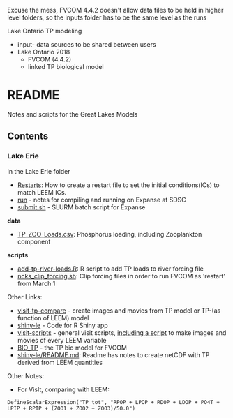 Excuse the mess, FVCOM 4.4.2 doesn't allow data files to be held in higher level folders, so the inputs folder has to be the same level as the runs

Lake Ontario TP modeling
- input- data sources to be shared between users
- Lake Ontario 2018
	- FVCOM (4.4.2)
	- linked TP biological model 

# README

Notes and scripts for the Great Lakes Models

## Contents

### Lake Erie

In the Lake Erie folder
- [Restarts](https://github.com/l3-hpc/GreatLakes/blob/main/LakeErie/Restarts.md): How to create a restart file to set the initial conditions(ICs) to match LEEM ICs.
- [run](LakeErie/run.md) - notes for compiling and running on Expanse at SDSC
- [submit.sh](LakeErie/submit.sh) - SLURM batch script for Expanse

**data**
- [TP_ZOO_Loads.csv](LakeErie/data/TP_ZOO_Loads.csv): Phosphorus loading, including Zooplankton component

**scripts**
- [add-tp-river-loads.R](LakeErie/scripts/add-tp-river-loads.R): R script to add TP loads to river forcing file
- [ncks_clip_forcing.sh](LakeErie/scripts/ncks_clip_forcing.sh): Clip forcing files in order to run FVCOM as 'restart' from March 1


Other Links:
- [visit-tp-compare](https://github.com/l3-hpc/visit-tp-compare) - create images and movies from TP model or TP-(as function of LEEM) model
- [shiny-le](https://github.com/l3-hpc/shiny-le) - Code for R Shiny app
- [visit-scripts](https://github.com/l3-hpc/visit-scripts) - general visit scripts, [including a script](https://github.com/l3-hpc/visit-scripts/blob/main/sample-movie-scripts/README_LE.MD) to make images and movies of every LEEM variable
- [BIO_TP](https://github.com/l3-hpc/BIO_TP) - the TP bio model for FVCOM
- [shiny-le/README.md](https://github.com/l3-hpc/shiny-le/blob/main/README.md): Readme has notes to create netCDF with TP derived from LEEM quantities

Other Notes:

- For VisIt, comparing with LEEM:
```
DefineScalarExpression("TP_tot", "RPOP + LPOP + RDOP + LDOP + PO4T + LPIP + RPIP + (ZOO1 + ZOO2 + ZOO3)/50.0")
```
